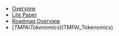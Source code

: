- [Overview](/)
- [Lite Paper](litepaper.md)
- [Roadmap Overview](roadmap)
- [$TMPAI Tokenomics]($TMPAI_Tokenomics)
